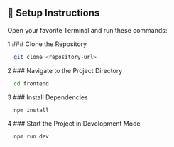 ## 🔧 **Setup Instructions**

Open your favorite Terminal and run these commands:

1 ### Clone the Repository

```bash
  git clone <repository-url> 
```

2 ### Navigate to the Project Directory

```bash
  cd frontend
```

3 ### Install Dependencies

```bash
  npm install
```
4 ### Start the Project in Development Mode

```bash
  npm run dev 
```
